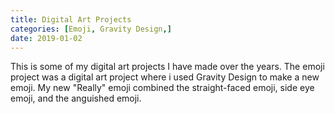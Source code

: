 ```yaml
---
title: Digital Art Projects
categories: [Emoji, Gravity Design,]
date: 2019-01-02
---
```


This is some of my digital art projects I have made over the years. 
The emoji project was a digital art project where i used Gravity Design to make a new emoji. My new "Really" emoji combined the straight-faced emoji, side eye emoji, and the anguished emoji. 